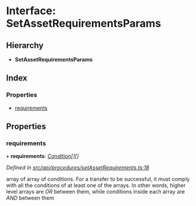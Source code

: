 # Interface: SetAssetRequirementsParams

## Hierarchy

* **SetAssetRequirementsParams**

## Index

### Properties

* [requirements](setassetrequirementsparams.md#requirements)

## Properties

###  requirements

• **requirements**: *[Condition](../globals.md#condition)[][]*

*Defined in [src/api/procedures/setAssetRequirements.ts:18](https://github.com/PolymathNetwork/polymesh-sdk/blob/108d588b/src/api/procedures/setAssetRequirements.ts#L18)*

array of array of conditions. For a transfer to be successful, it must comply with all the conditions of at least one of the arrays. In other words, higher level arrays are *OR* between them,
while conditions inside each array are *AND* between them
